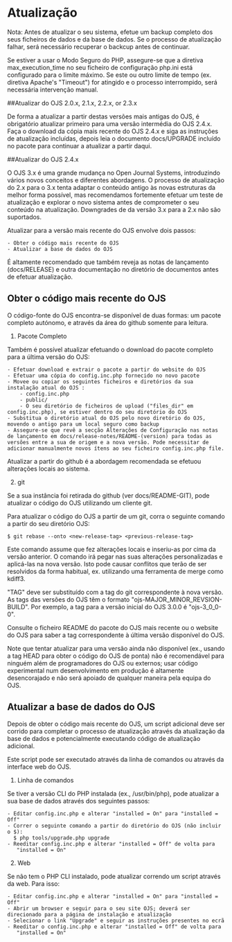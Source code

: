 # Atualização

Nota: Antes de atualizar o seu sistema, efetue um backup completo dos seus ficheiros de dados e da base de dados. Se o processo de atualização falhar, será necessário recuperar o backcup antes de continuar.

Se estiver a usar o Modo Seguro do PHP, assegure-se que a diretiva max_execution_time no seu ficheiro de configuração php.ini está configurado para o limite máximo. Se este ou outro limite de tempo (ex. diretiva Apache's "Timeout") for atingido e o processo interrompido, será necessária intervenção manual.


##Atualizar do OJS 2.0.x, 2.1.x, 2.2.x, or 2.3.x

De forma a atualizar a partir destas versões mais antigas do OJS, é obrigatório atualizar primeiro para uma versão intermédia do OJS 2.4.x. Faça o download da cópia mais recente do OJS 2.4.x e siga as instruções de atualização incluídas, depois leia o documento docs/UPGRADE incluído no pacote para continuar a atualizar a partir daqui.


##Atualizar do OJS 2.4.x

O OJS 3.x é uma grande mudança no Open Journal Systems, introduzindo vários novos conceitos e diferentes abordagens. O processo de atualização do 2.x para o 3.x tenta adaptar o conteúdo antigo às novas estruturas da melhor forma possível, mas recomendamos fortemente efetuar um teste de atualização e explorar o novo sistema antes de comprometer o seu conteúdo na atualização. Downgrades de da versão 3.x para a 2.x não são suportados.

Atualizar para a versão mais recente do OJS envolve dois passos:

    - Obter o código mais recente do OJS
    - Atualizar a base de dados do OJS

É altamente recomendado que também reveja as notas de lançamento (docs/RELEASE) e outra documentação no diretório de documentos antes de efetuar atualização.


## Obter o código mais recente do OJS

O código-fonte do OJS encontra-se disponível de duas formas: um pacote completo autónomo, e  através da área do github somente para leitura.

1) Pacote Completo

Também é possível atualizar efetuando o download do pacote completo para a última versão do OJS:

    - Efetuar download e extrair o pacote a partir do website do OJS
    - Efetuar uma cópia do config.inc.php fornecido no novo pacote
    - Movee ou copiar os seguintes ficheiros e diretórios da sua instalação atual do OJS :
        - config.inc.php
        - public/
        - O seu diretório de ficheiros de upload ("files_dir" em config.inc.php), se estiver dentro do seu diretório do OJS
    - Substitua o diretório atual do OJS pelo novo diretório do OJS, movendo o antigo para um local seguro como backup
    - Assegure-se que revê a secção Alterações de Configuração nas notas de lançamento em docs/release-notes/README-(version) para todas as versões entre a sua de origem e a nova versão. Pode necessitar de adicionar manualmente novos ítens ao seu ficheiro config.inc.php file.

Atualizar a partir do github é a abordagem recomendada se efetuou alterações locais ao sistema.

2) git


Se a sua instância foi retirada do github (ver docs/README-GIT), pode atualizar o código do OJS utilizando um cliente git.

Para atualizar o código do OJS a partir de um git, corra o seguinte comando a partir do seu diretório OJS:

    $ git rebase --onto <new-release-tag> <previous-release-tag>

Este comando assume que fez alterações locais e inseriu-as por cima da versão anterior. O comando irá pegar nas suas alterações personalizadas e aplicá-las na nova versão. Isto pode causar conflitos que terão de ser resolvidos da forma habitual, ex. utilizando uma ferramenta de merge como kdiff3.

"TAG" deve ser substituído com a tag do git correspondente à nova versão. As tags das versões do OJS têm o formato "ojs-MAJOR_MINOR_REVSION-BUILD". Por exemplo, a tag para a versão inicial do OJS 3.0.0 é "ojs-3_0_0-0".

Consulte o ficheiro README do pacote do OJS mais recente ou o website do OJS para saber a tag correspondente à última versão disponível do OJS.

Note que tentar atualizar para uma versão ainda não disponível (ex., usando a tag HEAD para obter o código do OJS de ponta) não é recomendável para ninguém além de programadores do OJS ou externos; usar código experimental num desenvolvimento em produção é altamente desencorajado e não será apoiado de qualquer maneira pela equipa do OJS.


## Atualizar a base de dados do OJS

Depois de obter o código mais recente do OJS, um script adicional deve ser corrido para completar o processo de atualização através da atualização da base de dados e potencialmente executando código de atualização adicional.

Este script pode ser executado através da linha de comandos ou através da interface web do OJS.

1) Linha de comandos

Se tiver a versão CLI do PHP instalada (ex., /usr/bin/php), pode atualizar a sua base de dados através dos seguintes passos:

    - Editar config.inc.php e alterar "installed = On" para "installed = Off"
    - Correr o seguinte comando a partir do diretório do OJS (não incluir o $):
      $ php tools/upgrade.php upgrade
    - Reeditar config.inc.php e alterar "installed = Off" de volta para 
       "installed = On"

2) Web

Se não tem o PHP CLI instalado, pode atualizar correndo um script através da web. Para isso:

    - Editar config.inc.php e alterar "installed = On" para "installed = Off"
    - Abrir um browser e seguir para o seu site OJS; deverá ser direcionado para a página de instalação e atualização
    - Selecionar o link "Upgrade" e seguir as instruções presentes no ecrã
    - Reeditar o config.inc.php e alterar "installed = Off" de volta para
       "installed = On"